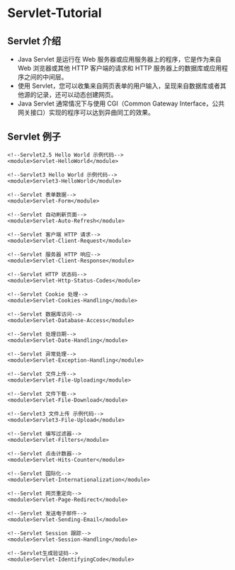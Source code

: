 # Servlet-Tutorial

## Servlet 介绍

* Java Servlet 是运行在 Web 服务器或应用服务器上的程序，它是作为来自 Web 浏览器或其他 HTTP 客户端的请求和 HTTP 服务器上的数据库或应用程序之间的中间层。
* 使用 Servlet，您可以收集来自网页表单的用户输入，呈现来自数据库或者其他源的记录，还可以动态创建网页。
* Java Servlet 通常情况下与使用 CGI（Common Gateway Interface，公共网关接口）实现的程序可以达到异曲同工的效果。


## Servlet 例子

```
<!--Servlet2.5 Hello World 示例代码-->
<module>Servlet-HelloWorld</module>

<!--Servlet3 Hello World 示例代码-->
<module>Servlet3-HelloWorld</module>

<!--Servlet 表单数据-->
<module>Servlet-Form</module>

<!--Servlet 自动刷新页面-->
<module>Servlet-Auto-Refresh</module>

<!--Servlet 客户端 HTTP 请求-->
<module>Servlet-Client-Request</module>

<!--Servlet 服务器 HTTP 响应-->
<module>Servlet-Client-Response</module>

<!--Servlet HTTP 状态码-->
<module>Servlet-Http-Status-Codes</module>

<!--Servlet Cookie 处理-->
<module>Servlet-Cookies-Handling</module>

<!--Servlet 数据库访问-->
<module>Servlet-Database-Access</module>

<!--Servlet 处理日期-->
<module>Servlet-Date-Handling</module>

<!--Servlet 异常处理-->
<module>Servlet-Exception-Handling</module>

<!--Servlet 文件上传-->
<module>Servlet-File-Uploading</module>

<!--Servlet 文件下载-->
<module>Servlet-File-Download</module>

<!--Servlet3 文件上传 示例代码-->
<module>Servlet3-File-Upload</module>

<!--Servlet 编写过滤器-->
<module>Servlet-Filters</module>

<!--Servlet 点击计数器-->
<module>Servlet-Hits-Counter</module>

<!--Servlet 国际化-->
<module>Servlet-Internationalization</module>

<!--Servlet 网页重定向-->
<module>Servlet-Page-Redirect</module>

<!--Servlet 发送电子邮件-->
<module>Servlet-Sending-Email</module>

<!--Servlet Session 跟踪-->
<module>Servlet-Session-Handling</module>

<!--Servlet生成验证码-->
<module>Servlet-IdentifyingCode</module>

```



